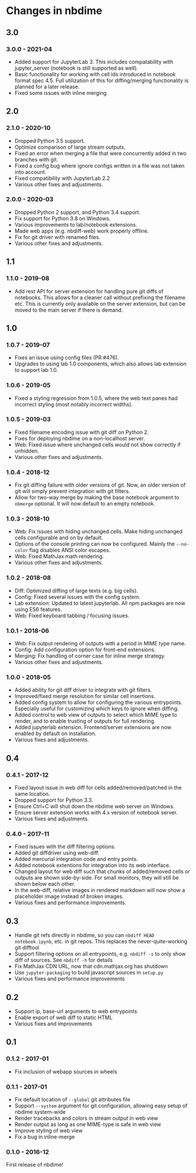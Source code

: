 # Changes in nbdime

## 3.0

###  3.0.0 - 2021-04

- Added support for JupyterLab 3. This includes compatability with jupyter_server (notebook is still supported as well).
- Basic functionality for working with cell ids introduced in notebook format spec 4.5. Full utilization of this for diffing/merging functionality is planned for a later release.
- Fixed some issues with inline merging

## 2.0

###  2.1.0 - 2020-10

- Dropped Python 3.5 support.
- Optimize comparison of large stream outputs.
- Fixed an error when merging a file that were concurrently added in two branches with git.
- Fixed a config bug where ignore configs written in a file was not taken into account.
- Fixed compatibility with JupyterLab 2.2
- Various other fixes and adjustments.

###  2.0.0 - 2020-03

- Dropped Python 2 support, and Python 3.4 support.
- Fix support for Python 3.8 on Windows.
- Various improvements to lab/notebook extensions.
- Made web apps (e.g. nbdiff-web) work properly offline.
- Fix for git driver with renamed files.
- Various other fixes and adjustments.


## 1.1

###  1.1.0 - 2019-08

- Add rest API for server extension for handling pure git diffs of notebooks. This allows for a cleaner call without prefixing the filename etc. This is currently only available on the server extension, but can be moved to the main server if there is demand.


## 1.0

###  1.0.7 - 2019-07
- Fixes an issue using config files (PR #476).
- Upgrades to using lab 1.0 components, which also allows lab extension to support lab 1.0.

###  1.0.6 - 2019-05
- Fixed a styling regression from 1.0.5, where the web text panes
had incorrect styling (most notably incorrect widths).

###  1.0.5 - 2019-03
- Fixed filename encoding issue with git diff on Python 2.
- Fixes for deploying nbdime on a non-localhost server.
- Web: Fixed issue where unchanged cells would not show correctly if unhidden.
- Various other fixes and adjustments.

###  1.0.4 - 2018-12

- Fix git diffing failure with older versions of git. Now, an older version of git will simply prevent integration with git filters.
- Allow for two-way merge by making the base notebook argument to `nbmerge` optional. It will now default to an empty notebook.

###  1.0.3 - 2018-10

- Web: Fix issues with hiding unchanged cells. Make hiding unchanged cells configurable and on by default.
- Options of the console printing can now be configured. Mainly the `--no-color` flag disables ANSI color escapes.
- Web: Fixed MathJax math rendering.
- Various other fixes and adjustments.

###  1.0.2 - 2018-08

- Diff: Optimized diffing of large texts (e.g. big cells).
- Config: Fixed several issues with the config system.
- Lab extension: Updated to latest jupyterlab. All npm packages are now using ES6 features.
- Web: Fixed keyboard tabbing / focusing issues.

###  1.0.1 - 2018-06

- Web: Fix output rendering of outputs with a period in MIME type name.
- Config: Add configuration option for front-end extensions.
- Merging: Fix handling of corner case for inline merge strategy.
- Various other fixes and adjustments.

###  1.0.0 - 2018-05

- Added ability for git diff driver to integrate with git filters.
- Improved/fixed merge resolution for similar cell insertions.
- Added config system to allow for configuring the various entrypoints. Especially useful for customizing which keys to ignore when diffing.
- Added control to web view of outputs to select which MIME type to render, and to enable trusting of outputs for full rendering.
- Added jupyterlab extension. Frontend/server extensions are now enabled by default on installation.
- Various fixes and adjustments.


## 0.4

###  0.4.1 - 2017-12

- Fixed layout issue in web diff for cells added/removed/patched in the same location.
- Dropped support for Python 3.3.
- Ensure Ctrl+C will shut down the nbdime web server on Windows.
- Ensure server extension works with 4.x version of notebook server.
- Various fixes and adjustments.

###  0.4.0 - 2017-11

- Fixed issues with the diff filtering options.
- Added git diffdriver using web-diff.
- Added mercurial integration code and entry points.
- Added notebook extentions for integration into its web interface.
- Changed layout for web diff such that chunks of added/removed cells or outputs are shown side-by-side. For small monitors, they will still be shown below each other.
- In the web-diff, relative images in rendered markdown will now show a placeholder image instead of broken images.
- Various fixes and performance improvements.


## 0.3

- Handle git refs directly in nbdime, so you can `nbdiff HEAD notebook.ipynb`, etc. in git repos. This replaces the never-quite-working git difftool
- Support filtering options on all entrypoints, e.g. `nbdiff -s` to only show diff of sources. See `nbdiff -h` for details
- Fix MathJax CDN URL, now that cdn.mathjax.org has shutdown
- Use `jupyter-packaging` to build javascript sources in `setup.py`
- Various fixes and performance improvements

## 0.2

- Support ip, base-url arguments to web entrypoints
- Enable export of web diff to static HTML
- Various fixes and improvements

## 0.1

###  0.1.2 - 2017-01

- Fix inclusion of webapp sources in wheels

###  0.1.1 - 2017-01

- Fix default location of `--global` git attributes file
- Support `--system` argument for git configuration, allowing easy setup of nbdime system-wide
- Render tracebacks and colors in stream output in web view
- Render output as long as one MIME-type is safe in web view
- Improve styling of web view
- Fix a bug in inline-merge

### 0.1.0 - 2016-12

First release of nbdime!

